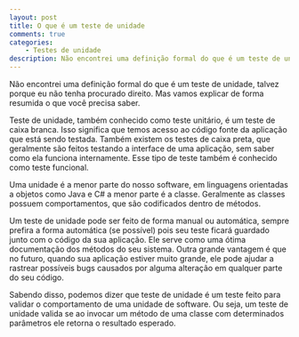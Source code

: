```yaml
---
layout: post
title: O que é um teste de unidade
comments: true
categories: 
    - Testes de unidade
description: Não encontrei uma definição formal do que é um teste de unidade, talvez porque eu não tenha procurado direito. Mas vamos explicar de forma resumida o que você precisa saber.
---
```


Não encontrei uma definição formal do que é um teste de unidade, talvez porque eu não tenha procurado direito. Mas vamos explicar de forma resumida o que você precisa saber.

Teste de unidade, também conhecido como teste unitário, é um teste de caixa branca. Isso significa que temos acesso ao código fonte da aplicação que está sendo testada. Também existem os testes de caixa preta, que geralmente são feitos testando a interface de uma aplicação, sem saber como ela funciona internamente. Esse tipo de teste também é conhecido como teste funcional.

Uma unidade é a menor parte do nosso software, em linguagens orientadas a objetos como Java e C# a menor parte é a classe. Geralmente as classes possuem comportamentos, que são codificados dentro de métodos.

Um teste de unidade pode ser feito de forma manual ou automática, sempre prefira a forma automática (se possível) pois seu teste ficará guardado junto com o código da sua aplicação. Ele serve como uma ótima documentação dos métodos do seu sistema. Outra grande vantagem é que no futuro, quando sua aplicação estiver muito grande, ele pode ajudar a rastrear possíveis bugs causados por alguma alteração em qualquer parte do seu código.

Sabendo disso, podemos dizer que teste de unidade é um teste feito para validar o comportamento de uma unidade de software. Ou seja, um teste de unidade valida se ao invocar um método de uma classe com determinados parâmetros ele retorna o resultado esperado.